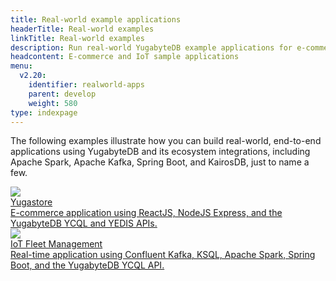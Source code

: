 ```yaml
---
title: Real-world example applications
headerTitle: Real-world examples
linkTitle: Real-world examples
description: Run real-world YugabyteDB example applications for e-commerce and IoT.
headcontent: E-commerce and IoT sample applications
menu:
  v2.20:
    identifier: realworld-apps
    parent: develop
    weight: 580
type: indexpage
---
```


The following examples illustrate how you can build real-world, end-to-end applications using YugabyteDB and its ecosystem integrations, including Apache Spark, Apache Kafka, Spring Boot, and KairosDB, just to name a few.

<div class="row">
  <div class="col-12 col-md-6 col-lg-12 col-xl-6">
    <a class="section-link icon-offset" href="ecommerce-app/">
      <div class="head">
        <img class="icon" src="/images/section_icons/develop/apps/e-commerce.png" aria-hidden="true" />
        <div class="title">Yugastore</div>
      </div>
      <div class="body">
          E-commerce application using ReactJS, NodeJS Express, and the YugabyteDB YCQL and YEDIS APIs.
      </div>
    </a>
  </div>

  <div class="col-12 col-md-6 col-lg-12 col-xl-6">
    <a class="section-link icon-offset" href="iot-spark-kafka-ksql/">
      <div class="head">
        <img class="icon" src="/images/section_icons/develop/apps/iot.png" aria-hidden="true" />
        <div class="title">IoT Fleet Management</div>
      </div>
      <div class="body">
          Real-time application using Confluent Kafka, KSQL, Apache Spark, Spring Boot, and the YugabyteDB YCQL API.
      </div>
    </a>
  </div>

</div>
